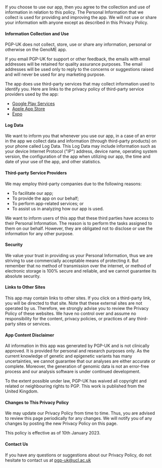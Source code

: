 ---
header: 'Privacy Policy: GenoME App'
subheader: An IOS & Android application for mobiles and Tablets
lead_paragraph: PGP-UK developed the GenoME app as an Open Source app available on [Github](https://github.com/PGP-UK/genoME/) under an MIT license. The app is provided by PGP-UK at no cost and is intended for use as is.
  This page is used to inform visitors regarding our policies with the collection, use, and disclosure of Personal Information if anyone decided to download and use our app.

body: |

  If you choose to use our app, then you agree to the collection and use of information in relation to this policy. The Personal Information that we collect is used for providing and improving the app. We will not use or share your information with anyone except as described in this Privacy Policy.

  #### Information Collection and Use

  PGP-UK does not collect, store, use or share any information, personal or otherwise on the GenoME app.

  If you email PGP-UK for support or other feedback, the emails with email addresses will be retained for quality assurance purposes. The email addresses will be used only to reply to the concerns or suggestions raised and will never be used for any marketing purpose.

  The app does use third-party services that may collect information used to identify you. Here are links to the privacy policy of third-party service providers used by the app\:

  * [Google Play Services](https://www.google.com/policies/privacy/)
  * [Apple App Store](https://www.apple.com/legal/privacy/en-ww/)
  * [Expo](https://expo.io/privacy)

  #### Log Data

  We want to inform you that whenever you use our app, in a case of an error in the app we collect data and information (through third-party products) on your phone called Log Data. This Log Data may include information such as your device Internet Protocol ("IP") address, device name, operating system version, the configuration of the app when utilizing our app, the time and date of your use of the app, and other statistics.

  #### Third-party Service Providers

  We may employ third-party companies due to the following reasons\:

  * To facilitate our app;
  * To provide the app on our behalf;
  * To perform app-related services; or
  * To assist us in analyzing how our app is used.

  We want to inform users of this app that these third parties have access to their Personal Information. The reason is to perform the tasks assigned to them on our behalf. However, they are obligated not to disclose or use the information for any other purpose.

  #### Security

  We value your trust in providing us your Personal Information, thus we are striving to use commercially acceptable means of protecting it. But remember that no method of transmission over the internet, or method of electronic storage is 100% secure and reliable, and we cannot guarantee its absolute security.

  #### Links to Other Sites

  This app may contain links to other sites. If you click on a third-party link, you will be directed to that site. Note that these external sites are not operated by us. Therefore, we strongly advise you to review the Privacy Policy of these websites. We have no control over and assume no responsibility for the content, privacy policies, or practices of any third-party sites or services.

  #### App Content Disclaimer
  All information in this app was generated by PGP-UK and is not clinically approved. It is provided for personal and research purposes only.
  As the current knowledge of genetic and epigenetic variants has many uncertainties, we cannot guarantee that our analyses are either accurate or complete.
  Moreover, the generation of genomic data is not an error-free process and our analysis software is under continued development.

  To the extent possible under law, PGP-UK has waived all copyright and related or neighbouring rights to PGP. This work is published from the United Kingdom.
  #### Changes to This Privacy Policy

  We may update our Privacy Policy from time to time. Thus, you are advised to review this page periodically for any changes. We will notify you of any changes by posting the new Privacy Policy on this page.

  This policy is effective as of 10th January 2023.

  #### Contact Us

  If you have any questions or suggestions about our Privacy Policy, do not hesitate to contact us at [pgp-uk@ucl.ac.uk](mailto:pgp-uk@ucl.ac.uk)
---